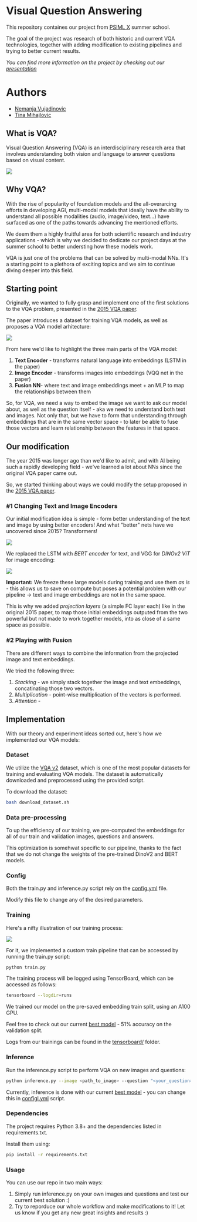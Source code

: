 # Visual Question Answering

This repository containes our project from [PSIML X](https://psiml.pfe.rs/) summer school. 

The goal of the project was research of both historic and current VQA technologies, together with adding modification to existing pipelines and trying to better current results.

*You can find more information on the project by checking out our [presentation](docs/presentation.pdf)*

# Authors
- [Nemanja Vujadinovic](https://github.com/vujadinovicn)
- [Tina Mihajlovic](https://github.com/tince250)

## What is VQA?
Visual Question Answering (VQA) is an interdisciplinary research area that involves understanding both vision and language to answer questions based on visual content. 

![](assets/what_is_vqa.jpg)

## Why VQA?
With the rise of popularity of foundation models and the all-overarcing efforts in developing AGI, multi-modal models that ideally have the ability to understand all possible modalities (audio, image/video, text...) have surfaced as one of the paths towards advancing the mentioned efforts.

We deem them a highly fruitful area for both scientific research and industry applications - which is why we decided to dedicate our project days at the summer school to better understing how these models work. 

VQA is just one of the problems that can be solved by multi-modal NNs. It's a starting point to a plethora of exciting topics and we aim to continue diving deeper into this field.

## Starting point
Originally, we wanted to fully grasp and implement one of the first solutions to the VQA problem, presented in the [2015 VQA paper](https://arxiv.org/abs/1505.00468).

The paper introduces a dataset for training VQA models, as well as proposes a VQA model arhitecture:

![](assets/2015_vqa.png)

From here we'd like to highlight the three main parts of the VQA model:
1. **Text Encoder** - transforms natural language into embeddings (LSTM in the paper)
2. **Image Encoder** - transforms images into embeddings (VQQ net in the paper)
3. **Fusion NN**- where text and image embeddings meet + an MLP to map the relationships between them

So, for VQA, we need a way to embed the image we want to ask our model about, as well as the question itself - aka we need to understand both text and images. Not only that, but we have to form that understanding through embeddings that are in the same vector space - to later be able to fuse those vectors and learn relationship between the features in that space.

## Our modification
The year 2015 was longer ago than we'd like to admit, and with AI being such a rapidly developing field - we've learned a lot about NNs since the original VQA paper came out.

So, we started thinking about ways we could modify the setup proposed in the [2015 VQA paper](https://arxiv.org/abs/1505.00468).

### #1 Changing Text and Image Encoders

Our initial modification idea is simple - form better understanding of the text and image by using better encoders! And what "better" nets have we uncovered since 2015? Transformers!

![](assets/transformers.png)

We replaced the LSTM with *BERT encoder* for text, and VGG for *DINOv2 ViT* for image encoding:

![](assets/our_vqa.png)

**Important:** We freeze these large models during training and use them *as is* - this allows us to save on compute but poses a potential problem with our pipeline -> text and image embeddings are not in the same space.

This is why we added *projection layers* (a simple FC layer each) like in the original 2015 paper, to map those initial embeddings outputed from the two powerful but not made to work together models, into as close of a same space as possible.

### #2 Playing with Fusion
There are different ways to combine the information from the projected image and text embeddings.

We tried the following three:
1. *Stacking* - we simply stack together the image and text embeddings, concatinating those two vectors.
2. *Multiplication* - point-wise multiplication of the vectors is performed.
3. *Attention* - 

## Implementation
With our theory and experiment ideas sorted out, here's how we implemented our VQA models:

### Dataset
We utilize the [VQA v2](https://visualqa.org/download.html) dataset, which is one of the most popular datasets for training and evaluating VQA models. The dataset is automatically downloaded and preprocessed using the provided script.

To download the dataset:
```bash
bash download_dataset.sh
```

### Data pre-processing
To up the efficiency of our training, we pre-computed the embeddings for all of our train and validation images, questions and answers. 

This optimization is somehwat specific to our pipeline, thanks to the fact that we do not change the weights of the pre-trained DinoV2 and BERT models.

### Config 
Both the train.py and inference.py script rely on the [config.yml](config.yml) file.

Modify this file to change any of the desired parameters.

### Training
Here's a nifty illustration of our training process:

![](assets/train.png)

For it, we implemented a custom train pipeline that can be accessed by running the train.py script:

```bash
python train.py
```

The training process will be logged using TensorBoard, which can be accessed as follows:
```bash
tensorboard --logdir=runs
```

We trained our model on the pre-saved embedding train split, using an A100 GPU.

Feel free to check out our current [best model](results/best_model.pkl) - 51% accuracy on the validation split.

Logs from our trainings can be found in the [tensorboard/](tensorboard/) folder.

### Inference
Run the inference.py script to perform VQA on new images and questions:

```bash
python inference.py --image <path_to_image> --question "<your_question>"
```

Currently, inference is done with our current [best model](results/best_model.pkl) - you can change this in [configl.yml](config.yml) script.

### Dependencies
The project requires Python 3.8+ and the dependencies listed in requirements.txt. 

Install them using:

```bash
pip install -r requirements.txt
```

### Usage
You can use our repo in two main ways:
1. Simply run inference.py on your own images and questions and test our current best solution :)
2. Try to reporduce our whole workflow and make modifications to it! Let us know if you get any new great insights and results :)


